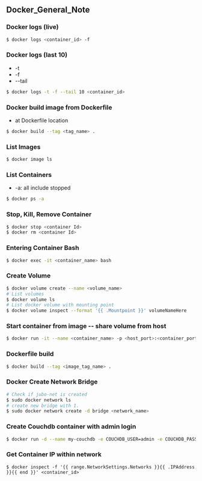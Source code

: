 ## Docker_General_Note

### Docker logs (live)

```bash
$ docker logs <container_id> -f
```



### Docker logs (last 10)

* -t
* -f
* --tail

```bash
$ docker logs -t -f --tail 10 <container_id>
```



### Docker build image from Dockerfile

* at Dockerfile location

```bash
$ docker build --tag <tag_name> .
```



### List Images

```bash
$ docker image ls					
```



### List Containers

* -a: all include stopped

```bash
$ docker ps	-a
```



### Stop, Kill, Remove Container

```bash
$ docker stop <container Id>
$ docker rm <container Id>
```



### Entering Container Bash

```bash
$ docker exec -it <container_name> bash
```



### Create Volume

```bash
$ docker volume create --name <volume_name>
# List volumes
$ docker volume ls
# List docker volume with mounting point
$ docker volume inspect --format '{{ .Mountpoint }}' volumeNameHere
```



### Start container from image -- share volume from host

```bash
$ docker run -it --name <container_name> -p <host_port>:<container_port> -v $(pwd)/directory:/docker_directory/ <image_name>
```



### Dockerfile build

```bash
$ docker build --tag <image_tag_name> .
```



### Docker Create Network Bridge

```bash
# Check if jubo-net is created
$ sudo docker network ls
# create new bridge with 1.
$ sudo docker network create -d bridge <network_name>
```



### Create Couchdb container with admin login

```bash
$ docker run -d --name my-couchdb -e COUCHDB_USER=admin -e COUCHDB_PASSWORD=password -p 5984:5984 couchdb:latest
```



 ### Get Container IP within network

```
$ docker inspect -f '{{ range.NetworkSettings.Networks }}{{ .IPAddress }}{{ end }}' <container_id>
```







